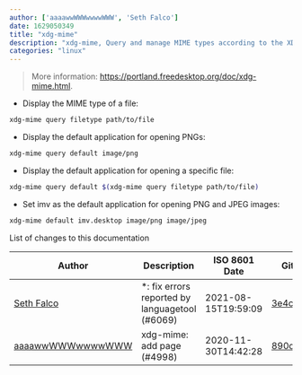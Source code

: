 ```yaml
---
author: ['aaaawwWWWwwwwWWW', 'Seth Falco']
date: 1629050349
title: "xdg-mime"
description: "xdg-mime, Query and manage MIME types according to the XDG standard."
categories: "linux"
---
```

> More information: <https://portland.freedesktop.org/doc/xdg-mime.html>.

- Display the MIME type of a file:

```bash
xdg-mime query filetype path/to/file
```

- Display the default application for opening PNGs:

```bash
xdg-mime query default image/png
```

- Display the default application for opening a specific file:

```bash
xdg-mime query default $(xdg-mime query filetype path/to/file)
```

- Set imv as the default application for opening PNG and JPEG images:

```bash
xdg-mime default imv.desktop image/png image/jpeg
```
List of changes to this documentation


Author | Description | ISO 8601 Date | GitHub link
------|-----|-----|-----
[Seth Falco](mailto:seth@falco.fun) | *: fix errors reported by languagetool (#6069) | 2021-08-15T19:59:09 | [3e4c519004a4](https://github.com/tldr-pages/tldr/commit/3e4c519004a471c861cdc609fd7239ee3355671c)
[aaaawwWWWwwwwWWW](mailto:73749744+aaaawwWWWwwwwWWW@users.noreply.github.com) | xdg-mime: add page (#4998) | 2020-11-30T14:42:28 | [890d7e3553b9](https://github.com/tldr-pages/tldr/commit/890d7e3553b9813f8bed6d8b6d6757e618e0147b)

